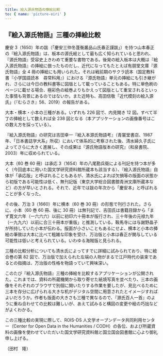 ```yaml
---
title: 絵入源氏物語の挿絵比較
to: { name: 'picture-eiri' }
---
```


<h2 class="mb-2">『絵入源氏物語』三種の挿絵比較</h2>

慶安 3（1650）年の跋（「慶安三仲冬蓬衡叢品山氏春正謹跋」）を持つ山本春正の『絵入源氏物語』は、板本の源氏絵として最も広く知られていると思われ、『源氏物語』受容史上きわめて重要な書物である。後発の絵入板本は大概は『絵入源氏物語』の挿絵に倣ったものだし、近代になってもたとえば有朋堂文庫『源氏物語』全 4 冊の挿絵にも用いられた。それは戦前期のサクラ読本（国定教科書『小学国語読本　尋常科用』）における『源氏物語』単元の挿絵にも引き継がれ、さらには今日の教科書等に図版として載っていることもある。特に単色刷のページに載せる場合、極彩色の絵巻よりもかえって図版として重宝されるといった事情も背景にあるのではないか。また近時も、高田信敬「近代模刻の絵入源氏」（『むらさき』56、2019）の報告がある。

大本・横本・小本の三種がある。いずれも 226 図で、内見開き 12 図。すべて半丁の挿絵として数えれば全 238 図となる（本アプリケーションの画像番号はこの数え方を採っている）。

『絵入源氏物語』の研究は吉田幸一『絵入本源氏物語考』（青裳堂書店、1987 年、「日本書誌学大系」所収）において体系的に考察された後、清水婦久子氏によってさらに大きく進展し、その成果は『源氏物語版本の研究』（和泉書院、2003）年に収められている。

大本（60 巻 60 冊）は承応 3（1654）年の八尾勘兵衛による刊記を持つ本が多く（今回底本に用いた国文学研究資料館所蔵本も該当する）、『絵入源氏物語』自体が「承応版」と呼ばれることもあるが、清水氏によれば欠損等の版面の状態から初版である可能性は低く、無刊記版（東京大学総合図書館青洲文庫所蔵本など）の方が早いとされる。それで、近年では跋の年次から「慶安本」と呼ばれることが多くなった。

その後、万治 3（1660）年に横本（60 巻 30 冊）の形態で刊行された。さらに、小本（60 巻 60 冊、後に 30 冊）は無刊記で、吉田氏は書籍目録から「まず寛文六年（一六六六）以前に初印六十冊本が版行され、三十年後の元禄九年（一九九六）以前に合三十冊本が重版」と推測している。鞍馬寺には与謝野晶子が所持していた小本が伝わる。版面が小さいこともあるにせよ、横本と小本の挿絵の筆致は大本に比べて粗雑な印象を受け、万治版と小本は春正が関与している可能性は低いと考えられている。いわゆる海賊版と見られる。

三種の比較分析についても清水氏によってすでに詳細に試みられており、特に絵合巻の第 82 図で、万治版で加えられた左端の人物がまるで江戸時代の装束であるとの指摘は、万治版の性格を物語っていて興味深い。

このたび『絵入源氏物語』三種の挿絵を比較するアプリケーションが公開された。これまでは、資料の所蔵機関から取り寄せた紙焼写真を並べたり、三本の画像をそれぞれのブラウザで別個に開いたりする作業を要したが、見比べるために三本を存分に広げられる大きな机がデジタル空間に用意されたとイメージすればよいだろうか。作者も版面の大きさも三種で異なるので、『源氏百人一首』のように重ね合わせての比較は難しいが、あえて試みると構図の変更や絵の巧拙などがよくわかる。

この三種比較の実現に際して、ROIS-DS 人文学オープンデータ共同利用センター（Center for Open Data in the Humanities / CODH）の各位、および所蔵資料の画像を使わせていただいた国文学研究資料館と国立国会図書館に心より御礼申し上げる。

<div class="text-right">（田村　隆）</div>
